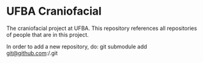 UFBA Craniofacial
=================

The craniofacial project at UFBA. This repository references all repositories of
people that are in this project.

In order to add a new repository, do: git submodule add git@github.com:<user name>/<repository name>.git <local name>
